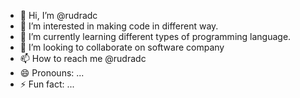 - 👋 Hi, I’m @rudradc
- 👀 I’m interested in making code in different way.
- 🌱 I’m currently learning different types of programming language.
- 💞️ I’m looking to collaborate on software company
- 📫 How to reach me @rudradc
- 😄 Pronouns: ...
- ⚡ Fun fact: ...

<!---
rudradc/rudradc is a ✨ special ✨ repository because its `README.md` (this file) appears on your GitHub profile.
You can click the Preview link to take a look at your changes.
--->
